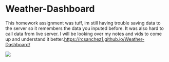 # Weather-Dashboard
 
 This homework assignment was tuff, im still having trouble saving data to the server so it remembers the data you inputed before. It was also hard to call data from live server. I will be looking over my notes and vids to come up and understand it better.https://rcsanchez1.github.io/Weather-Dashboard/


 ![](screenshot1.png)
 
 

 

